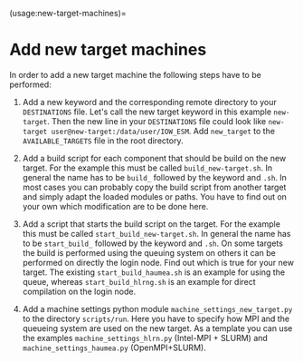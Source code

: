 (usage:new-target-machines)=
# Add new target machines

In order to add a new target machine the following steps have to be performed:

1. Add a new keyword and the corresponding remote directory to your `DESTINATIONS` file.
Let's call the new target keyword in this example `new-target`.
Then the new line in your `DESTINATIONS` file could look like `new-target user@new-target:/data/user/IOW_ESM`.
Add `new_target` to the `AVAILABLE_TARGETS` file in the root directory.

2. Add a build script for each component that should be build on the new target. 
For the example this must be called `build_new-target.sh`.
In general the name has to be `build_` followed by the keyword and `.sh`.
In most cases you can probably copy the build script from another target and simply adapt the loaded modules or paths.
You have to find out on your own which modification are to be done here.

3. Add a script that starts the build script on the target. 
For the example this must be called `start_build_new-target.sh`.
In general the name has to be `start_build_` followed by the keyword and `.sh`.
On some targets the build is performed using the queuing system on others it can be performed on directly the login node.
Find out which is true for your new target.
The existing `start_build_haumea.sh` is an example for using the queue, whereas `start_build_hlrng.sh` is an example for direct compilation on the login node.

4. Add a machine settings python module `machine_settings_new_target.py` to the directory `scripts/run`.
Here you have to specify how MPI and the queueing system are used on the new target.
As a template you can use the examples `machine_settings_hlrn.py` (Intel-MPI + SLURM) and `machine_settings_haumea.py` (OpenMPI+SLURM).